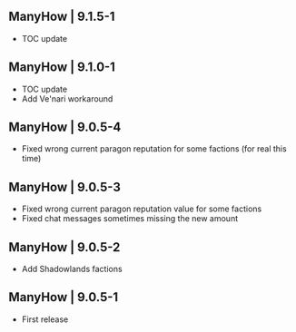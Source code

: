 ManyHow | 9.1.5-1
-----------------
- TOC update

ManyHow | 9.1.0-1
-----------------
- TOC update
- Add Ve'nari workaround

ManyHow | 9.0.5-4
-----------------
- Fixed wrong current paragon reputation for some factions (for real this time)

ManyHow | 9.0.5-3
-----------------
- Fixed wrong current paragon reputation value for some factions
- Fixed chat messages sometimes missing the new amount

ManyHow | 9.0.5-2
-----------------
- Add Shadowlands factions

ManyHow | 9.0.5-1
-----------------
- First release